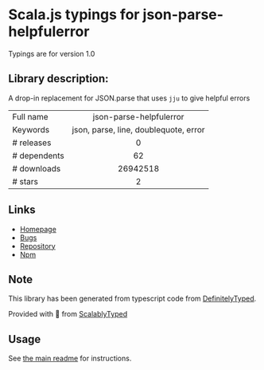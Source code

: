 
# Scala.js typings for json-parse-helpfulerror

Typings are for version 1.0

## Library description:
A drop-in replacement for JSON.parse that uses `jju` to give helpful errors

|                    |                 |
| ------------------ | :-------------: |
| Full name          | json-parse-helpfulerror |
| Keywords           | json, parse, line, doublequote, error |
| # releases         | 0 |
| # dependents       | 62 |
| # downloads        | 26942518 |
| # stars            | 2 |

## Links
- [Homepage](https://github.com/smikes/json-parse-helpfulerror)
- [Bugs](https://github.com/smikes/json-parse-helpfulerror/issues)
- [Repository](https://github.com/smikes/json-parse-helpfulerror)
- [Npm](https://www.npmjs.com/package/json-parse-helpfulerror)
    


## Note
This library has been generated from typescript code from [DefinitelyTyped](https://definitelytyped.org).

Provided with :purple_heart: from [ScalablyTyped](https://github.com/oyvindberg/ScalablyTyped)

## Usage
See [the main readme](../../readme.md) for instructions.


